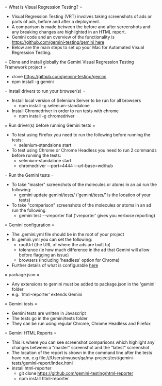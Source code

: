 <!-- TITLE: Testing -->
<!-- SUBTITLE: A quick summary of Testing -->


= What is Visual Regression Testing? =

* Visual Regression Testing (VRT) involves taking screenshots of ads or parts of ads, before and after a deployment. 
* A comparison is made between the before and after screenshots and any breaking changes are highlighted in an HTML report.
* Gemini code and an overview of the functionality is [https://github.com/gemini-testing/gemini here]([Category:QA]])
* Below are the main steps to set up your Mac for Automated Visual Regression Testing.


= Clone and install globally the Gemini Visual Regression Testing Framework project =

* clone https://github.com/gemini-testing/gemini
* npm install -g gemini


= Install drivers to run your browser(s) =

* Install local version of Selenium Server to be run for all browsers
    * npm install -g selenium-standalone
* Install Chromedriver in order to run tests with chrome
    * npm install -g chromedriver


= Run driver(s) before running Gemini tests =

* To test using Firefox you need to run the following before running the tests:
    * selenium-standalone start
* To test using Chrome or Chrome Headless you need to run 2 commands before running the tests:
    * selenium-standalone start
    * chromedriver --port=4444 --url-base=wd/hub


= Run the Gemini tests =

* To take "master" screenshots of the molecules or atoms in an ad run the following:
    * gemini update gemini/tests/              ('gemini/tests/' is the location of your tests)
* To take "comparison" screenshots of the molecules or atoms in an ad run the following:
    * gemini test --vreporter flat   ('vreporter' gives you verbose reporting)


= Gemini configuration =

* The .gemini.yml file should be in the root of your project
* In .gemini.yml you can set the following:
    * rootUrl (the URL of where the ads are built to)
    * tolerance (ie how much difference in the ad that Gemini will allow before flagging an issue)
    * browsers (including 'headless' option for Chrome)
* Further details of what is configurable [here](https://github.com/gemini-testing/gemini/blob/master/doc/config.md)


= package.json =
* Any extensions to gemini must be added to package.json in the 'gemini' folder
* e.g. 'html-reporter' extends Gemini


= Gemini tests =

* Gemini tests are written in Javascript
* The tests go in the gemini/tests folder
* They can be run using regular Chrome, Chrome Headless and Firefox


= Gemini HTML Reports =
* This is where you can see screenshot comparisons which highlight any changes between a "master" screenshot and the "latest" screenshot
* The location of the report is shown in the command line after the tests have run, e.g file:///Users/myuser/qa/my-project/test/gemini-tests/gemini-report/index.html
* install html-reporter
    * git clone https://github.com/gemini-testing/html-reporter
    * npm install html-reporter
